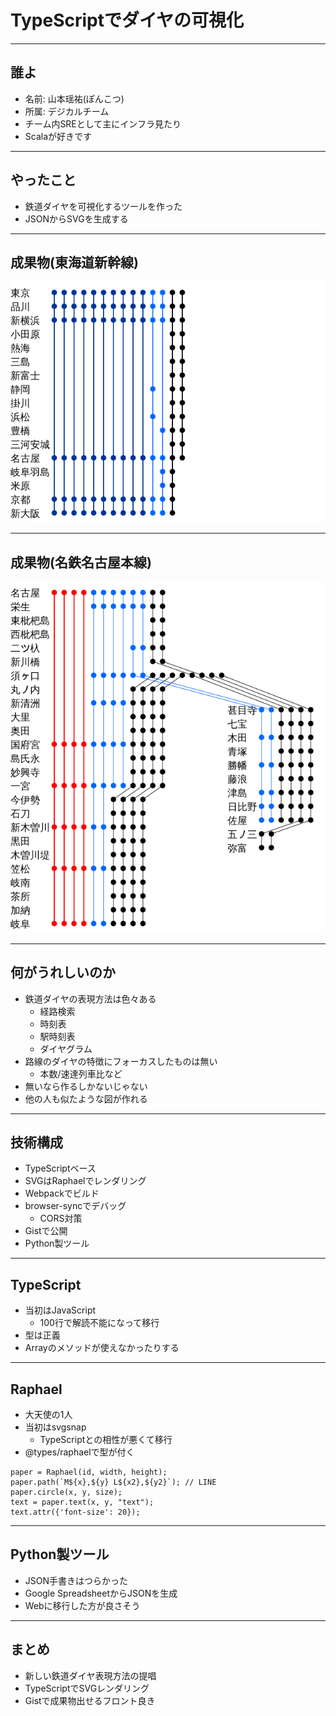 # TypeScriptでダイヤの可視化

---

## 誰よ
- 名前: 山本瑶祐(ぽんこつ)
- 所属: デジカルチーム
- チーム内SREとして主にインフラ見たり
- Scalaが好きです

---

## やったこと
- 鉄道ダイヤを可視化するツールを作った
- JSONからSVGを生成する

---

## 成果物(東海道新幹線)
<img src="images/tokaido_shinkansen.png">

---

## 成果物(名鉄名古屋本線)
<img src="images/meitetsu_gifu.png">

---

## 何がうれしいのか
- 鉄道ダイヤの表現方法は色々ある
  - 経路検索
  - 時刻表
  - 駅時刻表
  - ダイヤグラム
- 路線のダイヤの特徴にフォーカスしたものは無い
  - 本数/速達列車比など
- 無いなら作るしかないじゃない
- 他の人も似たような図が作れる

---

## 技術構成
- TypeScriptベース
- SVGはRaphaelでレンダリング
- Webpackでビルド
- browser-syncでデバッグ
  - CORS対策
- Gistで公開
- Python製ツール

---

## TypeScript
- 当初はJavaScript
  - 100行で解読不能になって移行
- 型は正義
- Arrayのメソッドが使えなかったりする

---

## Raphael
- 大天使の1人
- 当初はsvgsnap
  - TypeScriptとの相性が悪くて移行
- @types/raphaelで型が付く

```
paper = Raphael(id, width, height);
paper.path(`M${x},${y} L${x2},${y2}`); // LINE
paper.circle(x, y, size);
text = paper.text(x, y, "text");
text.attr({'font-size': 20});
```

---

## Python製ツール
- JSON手書きはつらかった
- Google SpreadsheetからJSONを生成
- Webに移行した方が良さそう

---

## まとめ
- 新しい鉄道ダイヤ表現方法の提唱
- TypeScriptでSVGレンダリング
- Gistで成果物出せるフロント良き
